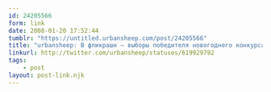 ```yaml
---
id: 24205566
form: link
date: 2008-01-20 17:52:44
tumblr: "https://untitled.urbansheep.com/post/24205566"
title: "urbansheep: В фликрашн — выборы победителя новогоднего конкурса. http://b23.ru/nse Желающие набегают и голосуют, есть несколько оч.хороших карточек."
linkurl: http://twitter.com/urbansheep/statuses/619929792
tags:
    - post
layout: post-link.njk
---
```


